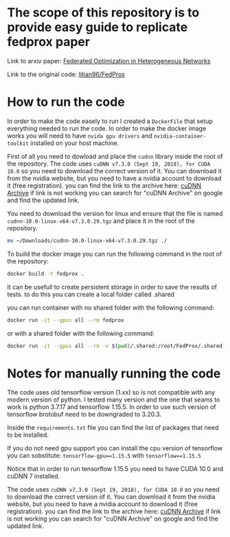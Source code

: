 
# The scope of this repository is to provide easy guide to replicate fedprox paper

Link to arxiv paper: [Federated Optimization in Heterogeneous Networks](https://arxiv.org/pdf/1812.06127)

Link to the original code: [litian96/FedProx](https://github.com/litian96/FedProx)


# How to run the code

In order to make the code easely to run I created a `DockerFile` that setup everything needed to run the code.
In order to make the docker image works you will need to have `nvida gpu drivers` and `nvidia-container-toolkit` installed on your host machine.

First of all you need to dowload and place the `cudnn` library inside the root of the repository.
The code uses `cuDNN v7.3.0 (Sept 19, 2018), for CUDA 10.0` so you need to download the correct version of it.
You can download it from the nvidia website, but you need to have a nvidia account to download it (free registration).
you can find the link to the archive here: [cuDNN Archive](https://developer.nvidia.com/rdp/cudnn-archive)
if link is not working you can search for "cuDNN Archive" on google and find the updated link.

You need to download the version for linux and ensure that the file is named `cudnn-10.0-linux-x64-v7.3.0.29.tgz` and place it in the root of the repository.

```bash
mv ~/Downloads/cudnn-10.0-linux-x64-v7.3.0.29.tgz ./
```


To build the docker image you can run the following command in the root of the repository:

```bash
docker build -t fedprox .
```

It can be usefull to create persistent storage in order to save the results of tests.
to do this you can create a local folder called .shared 

you can run container with no shared folder with the following command:

```bash
docker run -it --gpus all --rm fedprox
```

or with a shared folder with the following command:

```bash
docker run -it --gpus all --rm -v $(pwd)/.shared:/root/FedProx/.shared fedprox
```

# Notes for manually running the code

The code uses old tensorflow version (1.xx) so is not compatible with any modern version of python.
I tested many version and the one that seams to work is python 3.7.17 and tensorflow 1.15.5.
In order to use such version of tensorflow brotobuf need to be downgraded to 3.20.3.

Inside the `requirements.txt` file you can find the list of packages that need to be installed.

If you do not need gpu support you can install the cpu version of tensorflow you can sobstitute:
`tensorflow-gpu==1.15.5` with `tensorflow==1.15.5`

Notice that in order to run tensorflow 1.15.5 you need to have CUDA 10.0 and cuDNN 7 installed.

The code uses `cuDNN v7.3.0 (Sept 19, 2018), for CUDA 10.0` so you need to download the correct version of it.
You can download it from the nvidia website, but you need to have a nvidia account to download it (free registration).
you can find the link to the archive here: [cuDNN Archive](https://developer.nvidia.com/rdp/cudnn-archive)
if link is not working you can search for "cuDNN Archive" on google and find the updated link.








